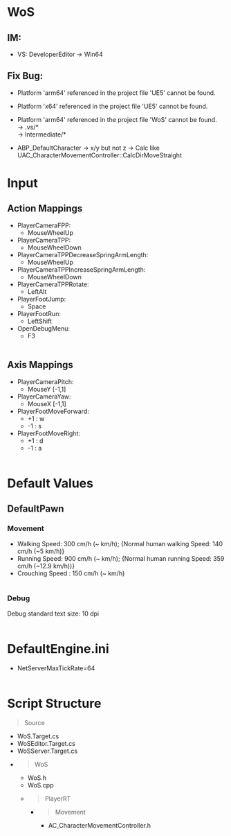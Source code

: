 # **WoS**

## IM:

- VS: DeveloperEditor -> Win64

## Fix Bug:

- Platform 'arm64' referenced in the project file 'UE5' cannot be found.
- Platform 'x64' referenced in the project file 'UE5' cannot be found.
- Platform 'arm64' referenced in the project file 'WoS' cannot be found.
  <br />
  -> .vs/\* <br />
  -> Intermediate/\*

- ABP_DefaultCharacter -> x/y but not z -> Calc like UAC_CharacterMovementController::CalcDirMoveStraight

# Input

## Action Mappings

- PlayerCameraFPP:
  - MouseWheelUp
- PlayerCameraTPP:
  - MouseWheelDown
- PlayerCameraTPPDecreaseSpringArmLength:
  - MouseWheelUp
- PlayerCameraTPPIncreaseSpringArmLength:
  - MouseWheelDown
- PlayerCameraTPPRotate:
  - LeftAlt
- PlayerFootJump:
  - Space
- PlayerFootRun:
  - LeftShift
- OpenDebugMenu:
  - F3
    <br />
    <br />

## Axis Mappings

- PlayerCameraPitch:
  - MouseY [-1,1]
- PlayerCameraYaw:
  - MouseX [-1,1]
- PlayerFootMoveForward:
  - +1 : w
  - -1 : s
- PlayerFootMoveRight:
  - +1 : d
  - -1 : a
    <br />
    <br />

# Default Values

## DefaultPawn

### Movement

- Walking Speed: 300 cm/h (~ km/h); {Normal human walking Speed: 140 cm/h (~5 km/h)}
- Running Speed: 900 cm/h (~ km/h); {Normal human running Speed: 359 cm/h (~12.9 km/h))}
- Crouching Speed : 150 cm/h (~ km/h)
  <br />
  <br />

### Debug

Debug standard text size: 10 dpi
<br />
<br />

# DefaultEngine.ini

- NetServerMaxTickRate=64
  <br />
  <br />

# Script Structure

> Source

- WoS.Target.cs
- WoSEditor.Target.cs
- WoSServer.Target.cs
- > WoS
  - WoS.h
  - WoS.cpp
  - > PlayerRT
    - > Movement
      - AC_CharacterMovementController.h
